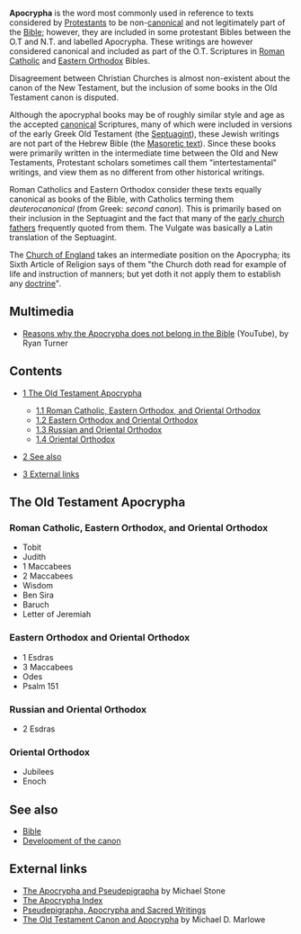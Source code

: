 **Apocrypha** is the word most commonly used in reference to texts
considered by [Protestants](Protestantism "Protestantism") to be
non-[canonical](Development_of_the_canon "Development of the canon")
and not legitimately part of the [Bible](Bible "Bible"); however,
they are included in some protestant Bibles between the O.T and
N.T. and labelled Apocrypha. These writings are however considered
canonical and included as part of the O.T. Scriptures in
[Roman Catholic](Roman_Catholic "Roman Catholic") and
[Eastern Orthodox](Eastern_Orthodox "Eastern Orthodox") Bibles.

Disagreement between Christian Churches is almost non-existent
about the canon of the New Testament, but the inclusion of some
books in the Old Testament canon is disputed.

Although the apocryphal books may be of roughly similar style and
age as the accepted
[canonical](Development_of_the_canon "Development of the canon")
Scriptures, many of which were included in versions of the early
Greek Old Testament (the [Septuagint](Septuagint "Septuagint")),
these Jewish writings are not part of the Hebrew Bible (the
[Masoretic text](Masoretic_text "Masoretic text")). Since these
books were primarily written in the intermediate time between the
Old and New Testaments, Protestant scholars sometimes call them
"intertestamental" writings, and view them as no different from
other historical writings.

Roman Catholics and Eastern Orthodox consider these texts equally
canonical as books of the Bible, with Catholics terming them
*deuterocanonical* (from Greek: *second canon*). This is primarily
based on their inclusion in the Septuagint and the fact that many
of the
[early church fathers](Early_church_fathers "Early church fathers")
frequently quoted from them. The Vulgate was basically a Latin
translation of the Septuagint.

The [Church of England](Church_of_England "Church of England")
takes an intermediate position on the Apocrypha; its Sixth Article
of Religion says of them "the Church doth read for example of life
and instruction of manners; but yet doth it not apply them to
establish any [doctrine](Doctrine "Doctrine")".

## Multimedia

-   [Reasons why the Apocrypha does not belong in the Bible](http://www.youtube.com/watch?v=zNbtyn0jxKo)
    (YouTube), by Ryan Turner

## Contents

-   [1 The Old Testament Apocrypha](#The_Old_Testament_Apocrypha)
    -   [1.1 Roman Catholic, Eastern Orthodox, and Oriental Orthodox](#Roman_Catholic.2C_Eastern_Orthodox.2C_and_Oriental_Orthodox)
    -   [1.2 Eastern Orthodox and Oriental Orthodox](#Eastern_Orthodox_and_Oriental_Orthodox)
    -   [1.3 Russian and Oriental Orthodox](#Russian_and_Oriental_Orthodox)
    -   [1.4 Oriental Orthodox](#Oriental_Orthodox)

-   [2 See also](#See_also)
-   [3 External links](#External_links)

## The Old Testament Apocrypha

### Roman Catholic, Eastern Orthodox, and Oriental Orthodox

-   Tobit
-   Judith
-   1 Maccabees
-   2 Maccabees
-   Wisdom
-   Ben Sira
-   Baruch
-   Letter of Jeremiah

### Eastern Orthodox and Oriental Orthodox

-   1 Esdras
-   3 Maccabees
-   Odes
-   Psalm 151

### Russian and Oriental Orthodox

-   2 Esdras

### Oriental Orthodox

-   Jubilees
-   Enoch

## See also

-   [Bible](Bible "Bible")
-   [Development of the canon](Development_of_the_canon "Development of the canon")

## External links

-   [The Apocrypha and Pseudepigrapha](http://www.jewishvirtuallibrary.org/jsource/Judaism/apocrypha.html)
    by Michael Stone
-   [The Apocrypha Index](http://www.sacred-texts.com/chr/apo/index.htm)
-   [Pseudepigrapha, Apocrypha and Sacred Writings](http://www.pseudepigrapha.com/)
-   [The Old Testament Canon and Apocrypha](http://www.bible-researcher.com/canon2.html)
    by Michael D. Marlowe



